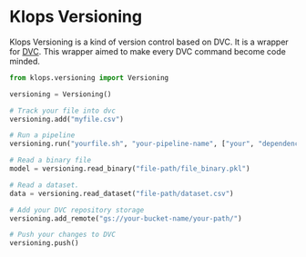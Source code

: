 # Klops Versioning  
Klops Versioning is a kind of version control based on DVC. It is a wrapper for [DVC](https://dvc.org). This wrapper aimed to make every DVC command become code minded.
```py
from klops.versioning import Versioning

versioning = Versioning()

# Track your file into dvc
versioning.add("myfile.csv")

# Run a pipeline
versioning.run("yourfile.sh", "your-pipeline-name", ["your", "dependencies"], ["your", "outputs"])

# Read a binary file
model = versioning.read_binary("file-path/file_binary.pkl")

# Read a dataset.
data = versioning.read_dataset("file-path/dataset.csv")

# Add your DVC repository storage
versioning.add_remote("gs://your-bucket-name/your-path/")

# Push your changes to DVC
versioning.push()
```   